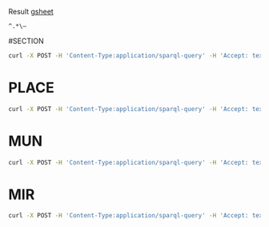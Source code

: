 Result [gsheet](https://drive.google.com/drive/u/1/folders/1pbrwJiWBRGKRlhIzsA1SwQSfmmsY1phA)

`^.*\– `

#SECTION 
```bash
curl -X POST -H 'Content-Type:application/sparql-query' -H 'Accept: text/csv' --data-binary '@dif_section.rq' 'https://elections.ontotext.com/repositories/elections' > data/dif_section.csv
```

# PLACE
```bash
curl -X POST -H 'Content-Type:application/sparql-query' -H 'Accept: text/csv' --data-binary '@dif_place.rq' 'https://elections.ontotext.com/repositories/elections' > data/dif_place.csv
```

# MUN
```bash
curl -X POST -H 'Content-Type:application/sparql-query' -H 'Accept: text/csv' --data-binary '@dif_mun.rq' 'https://elections.ontotext.com/repositories/elections' > data/dif_mun.csv
```

# MIR
```bash
curl -X POST -H 'Content-Type:application/sparql-query' -H 'Accept: text/csv' --data-binary '@dif_mir.rq' 'https://elections.ontotext.com/repositories/elections' > data/dif_mir.csv
```